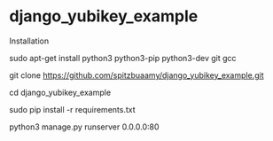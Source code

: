 # django_yubikey_example

Installation

sudo apt-get install python3 python3-pip python3-dev git gcc

git clone https://github.com/spitzbuaamy/django_yubikey_example.git

cd django_yubikey_example

sudo pip install -r requirements.txt

python3 manage.py runserver 0.0.0.0:80
